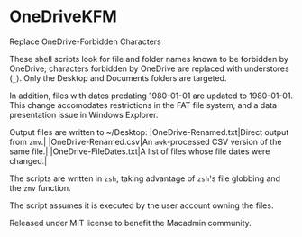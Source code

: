 # OneDriveKFM
Replace OneDrive-Forbidden Characters

These shell scripts look for file and folder names known to be forbidden by OneDrive; characters forbidden by OneDrive are replaced with understores (`_`). Only the Desktop and Documents folders are targeted.  

In addition, files with dates predating 1980-01-01 are updated to 1980-01-01.  This change accomodates restrictions in the FAT file system, and a data presentation issue in Windows Explorer.

Output files are written to ~/Desktop:
|OneDrive-Renamed.txt|Direct output from `zmv`.|
|OneDrive-Renamed.csv|An `awk`-processed CSV version of the same file.|
|OneDrive-FileDates.txt|A list of files whose file dates were changed.|

The scripts are written in `zsh`, taking advantage of `zsh`'s file globbing and the `zmv` function.

The script assumes it is executed by the user account owning the files.

Released under MIT license to benefit the Macadmin community.

